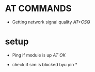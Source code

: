 # AT COMMANDS

- Getting network signal quality *AT+CSQ*

# setup

- Ping if module is up 
*AT*
_OK_

- check if sim is blocked byu pin *
